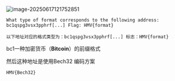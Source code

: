 ![image-20250617121752851](https://7r1umph.top/image/20250617121753191.webp)

```
What type of format corresponds to the following address: bc1qspg3vsx3pphrf[...] Flag: HMV{format}

以下地址对应的格式类型为：bc1qspg3vsx3pphrf[...] 标志：HMV{format}
```

bc1一种加密货币（**Bitcoin**）的前缀格式

然后这种地址是使用Bech32 编码方案

```
HMV{Bech32}
```

